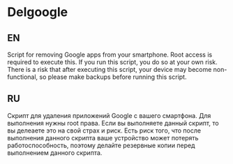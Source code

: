 # Delgoogle
## EN
Script for removing Google apps from your smartphone. Root access is required to execute this. If you run this script, you do so at your own risk. There is a risk that after executing this script, your device may become non-functional, so please make backups before running this script.   
   
## RU
Скрипт для удаления приложений Google c вашего смартфона. Для выполнения нужны root права. Если вы выполняете данный скрипт, то вы делеаете это на свой страх и риск. Есть риск того, что после выполнения данного скрипта ваше устройство может потерять работоспособность, поэтому делайте резервные копии перед выполнением данного скрипта.   

